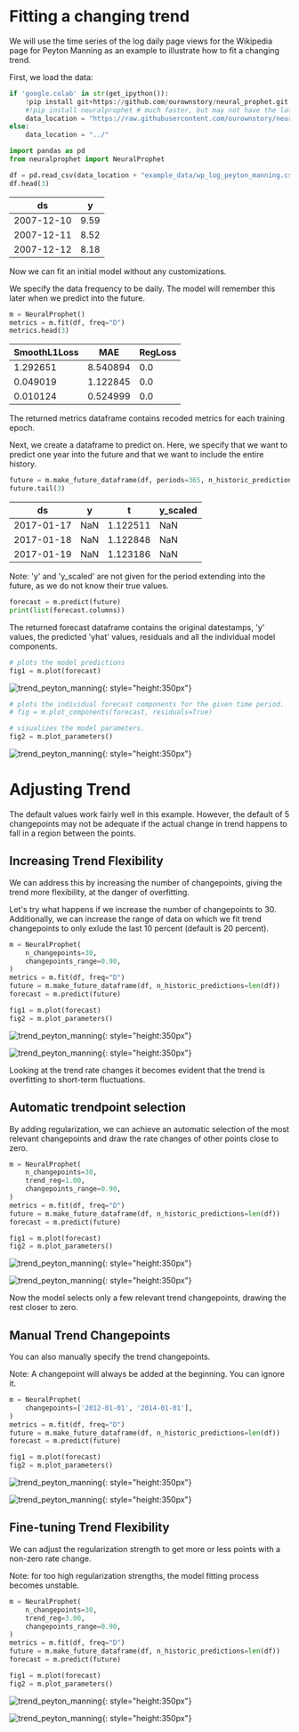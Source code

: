 # Fitting a changing trend

We will use the time series of the log daily page views for the Wikipedia page for Peyton Manning as an example to illustrate how to fit a changing trend. 

First, we load the data:

```python
if 'google.colab' in str(get_ipython()):
    !pip install git+https://github.com/ourownstory/neural_prophet.git # may take a while
    #!pip install neuralprophet # much faster, but may not have the latest upgrades/bugfixes
    data_location = "https://raw.githubusercontent.com/ourownstory/neural_prophet/master/"
else:
    data_location = "../"
```

```python
import pandas as pd
from neuralprophet import NeuralProphet
```

```python
df = pd.read_csv(data_location + "example_data/wp_log_peyton_manning.csv")
df.head(3)
```

ds | y | 
------------ | ------------- |
2007-12-10|9.59|
2007-12-11|8.52|
2007-12-12|8.18|

Now we can fit an initial model without any customizations.

We specify the data frequency to be daily. The model will remember this later when we predict into the future.

```python
m = NeuralProphet()
metrics = m.fit(df, freq="D")
metrics.head(3)
```

SmoothL1Loss | MAE | RegLoss |
------------ | ------------- |------------- |
1.292651|8.540894|0.0|
0.049019|1.122845|0.0|
0.010124|0.524999|0.0|

The returned metrics dataframe contains recoded metrics for each training epoch.

Next, we create a dataframe to predict on. 
Here, we specify that we want to predict one year into the future and that we want to include the entire history.

```python
future = m.make_future_dataframe(df, periods=365, n_historic_predictions=len(df))
future.tail(3)
```


ds|	y|	t|	y_scaled|
------------ | ------------- |------------- |------------- |
2017-01-17|NaN|1.122511|NaN|
2017-01-18|NaN|1.122848|NaN|
2017-01-19|NaN|1.123186|NaN|

Note: 'y' and 'y_scaled' are not given for the period extending into the future, as we do not know their true values.

```python
forecast = m.predict(future)
print(list(forecast.columns))
```

The returned forecast dataframe contains the original datestamps, 'y' values, the predicted 'yhat' values, residuals and all the individual model components.

```python
# plots the model predictions
fig1 = m.plot(forecast)
```

![trend_peyton_manning](plot/trend_peyton_manning_1.png){: style="height:350px"}

```python
# plots the individual forecast components for the given time period.
# fig = m.plot_components(forecast, residuals=True)

# visualizes the model parameters.
fig2 = m.plot_parameters()
```

![trend_peyton_manning](plot/trend_peyton_manning_2.png){: style="height:350px"}

# Adjusting Trend

The default values work fairly well in this example. However, the default of 5 changepoints may not be adequate if the actual change in trend happens to fall in a region between the points. 

## Increasing Trend Flexibility
We can address this by increasing the number of changepoints, giving the trend more flexibility, at the danger of overfitting.

Let's try what happens if we increase the number of changepoints to 30.
Additionally, we can increase the range of data on which we fit trend changepoints to only exlude the last 10 percent (default is 20 percent).

```python
m = NeuralProphet(
    n_changepoints=30,
    changepoints_range=0.90,    
)
metrics = m.fit(df, freq="D")
future = m.make_future_dataframe(df, n_historic_predictions=len(df))
forecast = m.predict(future)
```

```python
fig1 = m.plot(forecast)
fig2 = m.plot_parameters()
```
![trend_peyton_manning](plot/trend_peyton_manning_3.png){: style="height:350px"}

![trend_peyton_manning](plot/trend_peyton_manning_4.png){: style="height:350px"}

Looking at the trend rate changes it becomes evident that the trend is overfitting to short-term fluctuations.

## Automatic trendpoint selection
By adding regularization, we can achieve an automatic selection of the most relevant changepoints and draw the rate changes of other points close to zero. 

```python
m = NeuralProphet(
    n_changepoints=30,
    trend_reg=1.00,
    changepoints_range=0.90,    
)
metrics = m.fit(df, freq="D")
future = m.make_future_dataframe(df, n_historic_predictions=len(df))
forecast = m.predict(future)
```

```python
fig1 = m.plot(forecast)
fig2 = m.plot_parameters()
```
![trend_peyton_manning](plot/trend_peyton_manning_5.png){: style="height:350px"}

![trend_peyton_manning](plot/trend_peyton_manning_6.png){: style="height:350px"}

Now the model selects only a few relevant trend changepoints, drawing the rest closer to zero.

## Manual Trend Changepoints
You can also manually specify the trend changepoints.

Note: A changepoint will always be added at the beginning. You can ignore it.

```python
m = NeuralProphet(
    changepoints=['2012-01-01', '2014-01-01'],
)
metrics = m.fit(df, freq="D")
future = m.make_future_dataframe(df, n_historic_predictions=len(df))
forecast = m.predict(future)
```

```python
fig1 = m.plot(forecast)
fig2 = m.plot_parameters()
```
![trend_peyton_manning](plot/trend_peyton_manning_7.png){: style="height:350px"}

![trend_peyton_manning](plot/trend_peyton_manning_8.png){: style="height:350px"}

## Fine-tuning Trend Flexibility
We can adjust the regularization strength to get more or less points with a non-zero rate change.

Note: for too high regularization strengths, the model fitting process becomes unstable.

```python
m = NeuralProphet(
    n_changepoints=30,
    trend_reg=3.00,
    changepoints_range=0.90,   
)
metrics = m.fit(df, freq="D")
future = m.make_future_dataframe(df, n_historic_predictions=len(df))
forecast = m.predict(future)
```

```python
fig1 = m.plot(forecast)
fig2 = m.plot_parameters()
```
![trend_peyton_manning](plot/trend_peyton_manning_9.png){: style="height:350px"}

![trend_peyton_manning](plot/trend_peyton_manning_10.png){: style="height:350px"}

